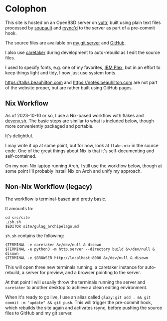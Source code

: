 # Colophon

This site is hosted on an OpenBSD server on [vultr](https://vultr.com),
built using plain text files processed by [soupault](https://soupault.app)
and [rsync'd](https://en.wikipedia.org/wiki/Rsync) to the server as part of a pre-commit hook.

The source files are available on [my git server](https://git.beauhilton.com/site/)
and [GitHub](https://github.com/cbeauhilton/beauhilton.com).

I also use [caretaker](https://github.com/grego/caretaker) 
during development to auto-rebuild as I edit the source files.

I used to specify fonts, e.g. one of my favorites, [IBM Plex](https://www.ibm.com/plex/),
but in an effort to keep things light and tidy,
I now just use system fonts.

<https://talks.beauhilton.com> and 
<https://notes.beauhilton.com> 
are not part of the website proper,
but are rather built using GitHub pages.

## Nix Workflow

As of 2023-10-10 or so, 
I use a Nix-based workflow with flakes and [devenv.sh](https://devenv.sh/).
The basic steps are similar to what is included below,
though more conveniently packaged and portable.

It's delightful.

I may write it up at some point, but for now, 
look at `flake.nix` in the source code.
One of the great things about Nix 
is that it's self-documenting and self-contained.

On my non-Nix laptop running Arch, I still use the workflow below,
though at some point I'll probably install Nix on Arch and unify my approach.


## Non-Nix Workflow (legacy)

The workflow is terminal-based
and pretty basic.

It amounts to:

```shell
cd src/site
./sh.sh
$EDITOR site/gulag_archipelago.md
```

`sh.sh` contains the following:

```shell
$TERMINAL -e caretaker &>/dev/null & disown
$TERMINAL -e python3 -m http.server --directory build &>/dev/null & disown
$TERMINAL -e $BROWSER http://localhost:8000 &>/dev/null & disown
```

This will open three new terminals running:
a caretaker instance for auto-rebuild, 
a server for preview, 
and a browser pointing to the server.

At that point I will usually throw the terminals 
running the server and `caretaker` to another desktop 
to achieve a clean editing environment.

When it's ready to go live,
I use an alias called `glazy`: `git add . && git commit -m "update" && git push`.
This will trigger the pre-commit hook, 
which rebuilds the site again and activates rsync,
before pushing the source files to GitHub and my git server.
